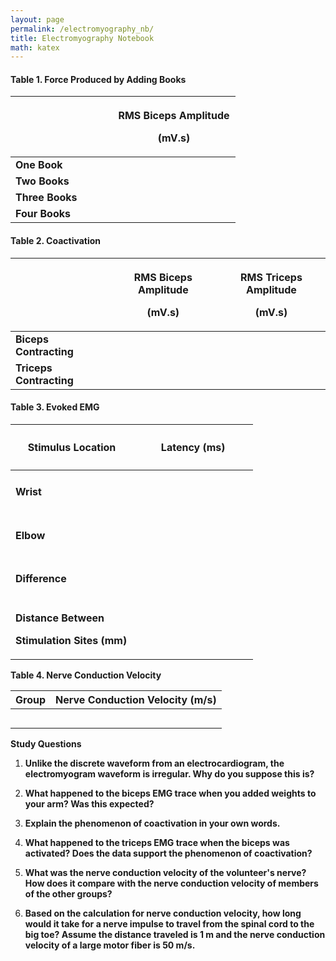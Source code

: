 ```yaml
---
layout: page
permalink: /electromyography_nb/
title: Electromyography Notebook
math: katex
---
```


#### Table 1. Force Produced by Adding Books

<table>
<colgroup>
<col style="width: 45%" />
<col style="width: 54%" />
</colgroup>
<thead>
<tr class="header">
<th></th>
<th><p><strong>RMS Biceps Amplitude</strong></p>
<p><strong>(mV.s)</strong></p></th>
</tr>
</thead>
<tbody>
<tr class="odd">
<td><strong>One Book</strong></td>
<td></td>
</tr>
<tr class="even">
<td><strong>Two Books</strong></td>
<td></td>
</tr>
<tr class="odd">
<td><strong>Three Books</strong></td>
<td></td>
</tr>
<tr class="even">
<td><strong>Four Books</strong></td>
<td></td>
</tr>
</tbody>
</table>

#### Table 2. Coactivation

<table>
<colgroup>
<col style="width: 31%" />
<col style="width: 34%" />
<col style="width: 34%" />
</colgroup>
<thead>
<tr class="header">
<th></th>
<th><p><strong>RMS Biceps Amplitude</strong></p>
<p><strong>(mV.s)</strong></p></th>
<th><p><strong>RMS Triceps Amplitude</strong></p>
<p><strong>(mV.s)</strong></p></th>
</tr>
</thead>
<tbody>
<tr class="odd">
<td><strong>Biceps Contracting</strong></td>
<td></td>
<td></td>
</tr>
<tr class="even">
<td><strong>Triceps Contracting</strong></td>
<td></td>
<td></td>
</tr>
</tbody>
</table>

#### Table 3. Evoked EMG

<table>
<colgroup>
<col style="width: 50%" />
<col style="width: 49%" />
</colgroup>
<thead>
<tr class="header">
<th><h4 id="stimulus-location">Stimulus Location</h4></th>
<th><strong>Latency (ms)</strong></th>
</tr>
</thead>
<tbody>
<tr class="odd">
<td><h4 id="wrist">Wrist</h4></td>
<td></td>
</tr>
<tr class="even">
<td><h4 id="elbow">Elbow</h4></td>
<td></td>
</tr>
<tr class="odd">
<td><h4 id="difference">Difference</h4></td>
<td></td>
</tr>
<tr class="even">
<td><p><strong>Distance Between</strong></p>
<p><strong>Stimulation Sites (mm)</strong></p></td>
<td><h4 id="section-2"> </h4></td>
</tr>
</tbody>
</table>

**Table 4. Nerve Conduction Velocity**

| **Group** | **Nerve Conduction Velocity (m/s)** |
|-----------|-------------------------------------|
|           |                                     |
|           |                                     |
|           |                                     |
|           |                                     |
|           |                                     |

**Study Questions**

1.  **Unlike the discrete waveform from an electrocardiogram, the
    electromyogram waveform is irregular. Why do you suppose this is?**

2.  **What happened to the biceps EMG trace when you added weights to
    your arm? Was this expected?**

3.  **Explain the phenomenon of coactivation in your own words.**

4.  **What happened to the triceps EMG trace when the biceps was
    activated? Does the data support the phenomenon of coactivation?**

5.  **What was the nerve conduction velocity of the volunteer's nerve?
    How does it compare with the nerve conduction velocity of members of
    the other groups?**

6.  **Based on the calculation for nerve conduction velocity, how long
    would it take for a nerve impulse to travel from the spinal cord to
    the big toe? Assume the distance traveled is 1 m and the nerve
    conduction velocity of a large motor fiber is 50 m/s.**